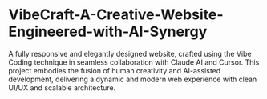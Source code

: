 # VibeCraft-A-Creative-Website-Engineered-with-AI-Synergy
A fully responsive and elegantly designed website, crafted using the Vibe Coding technique in seamless collaboration with Claude AI and Cursor. This project embodies the fusion of human creativity and AI-assisted development, delivering a dynamic and modern web experience with clean UI/UX and scalable architecture.
